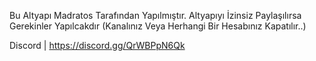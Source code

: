 Bu Altyapı Madratos Tarafından Yapılmıştır.
Altyapıyı İzinsiz Paylaşılırsa Gerekinler Yapılcakdır (Kanalınız Veya Herhangi Bir Hesabınız Kapatılır..)

Discord | https://discord.gg/QrWBPpN6Qk
